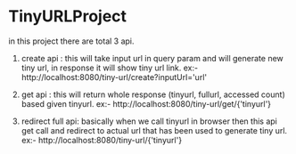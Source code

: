 # TinyURLProject

in this project there are total 3 api.
1. create api : this will take input url in query param and will generate new tiny url, in response it will show tiny url link.
  ex:- http://localhost:8080/tiny-url/create?inputUrl='url'
  
2. get api : this will return whole response (tinyurl, fullurl, accessed count) based given tinyurl.
  ex:- http://localhost:8080/tiny-url/get/{'tinyurl'}
  
3. redirect full api: basically when we call tinyurl in browser then this api get call and redirect to actual url that has been used to generate tiny url.
  ex:- http://localhost:8080/tiny-url/{'tinyurl'}
